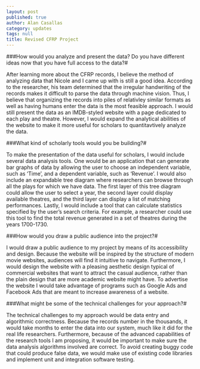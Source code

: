```yaml
---
layout: post
published: true
author: Alan Casallas
category: updates
tags: null
title: Revised CFRP Project
---
```


###How would you analyze and present the data? Do you have different ideas now that you have full access to the data?#	

After learning more about the CFRP records, I believe the method of analyzing data that Nicole and I came up with is still a good idea. According to the researcher, his team determined that the irregular handwriting of the records makes it difficult to parse the data through machine vision. Thus, I believe that organizing the records into piles of relativley similar formats as well as having humans enter the data is the most feasible approach.
	I would still present the data as an IMDB-styled website with a page dedicated to each play and theatre. However, I would expand the analytical abilities of the website to make it more useful for scholars to quantitavtively analyze the data.
    
###What kind of scholarly tools would you be building?#

To make the presentation of the data useful for scholars, I would include several data analysis tools. One would be an application that can generate bar graphs of data by allowing the user to choose an independent variable, such as ‘Time’, and a dependent variable, such as ‘Revenue’. I would also include an expandable tree diagram where researchers can browse through all the plays for which we have data. The first layer of this tree diagram could allow the user to select a year, the second layer could display available theatres, and the third layer can display a list of matching performances. Lastly, I would include a tool that can calculate statistics specified by the user’s search criteria. For example, a researcher could use this tool to find the total revenue generated in a set of theatres during the years 1700-1730.

###How would you draw a public audience into the project?#

I would draw a public audience to my project by means of its accessibility and design. Because the website will be inspired by the structure of modern movie websites, audiences will find it intuitive to navigate. Furthermore, I would design the website with a pleasing aesthetic design typical of commercial websites that want to attract the casual audience, rather than the plain design that are more academic website might have. To advertise the website I would take advantage of programs such as Google Ads and Facebook Ads that are meant to increase awareness of a website. 

###What might be some of the technical challenges for your approach?#

The technical challenges to my approach would be data entry and algorithmic correctness. Because the records number in the thousands, it would take months to enter the data into our system, much like it did for the real life researchers. Furthermore, because of the advanced capabilities of the research tools I am proposing, it would be important to make sure the data analysis algorithms involved are correct. To avoid creating buggy code that could produce false data, we would make use of existing code libraries and implement unit and integration software testing.

